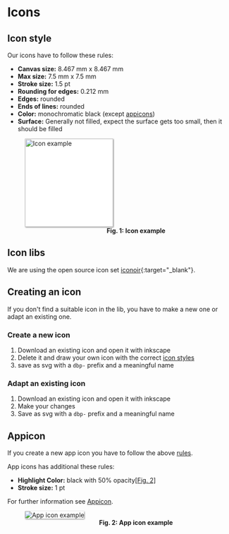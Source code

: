 # Icons
## Icon style
Our icons have to follow these rules:

- **Canvas size:** 8.467 mm x 8.467 mm
- **Max size:** 7.5 mm x 7.5 mm
- **Stroke size:** 1.5 pt
- **Rounding for edges:** 0.212 mm
- **Edges:** rounded
- **Ends of lines:** rounded 
- **Color:** monochromatic black (except [appicons](#appicon))
- **Surface:** Generally not filled, expect the surface gets too small, then it should be filled


<figure id="fig1" style="width:100%;">
    <img src="../assets/source_pacman.svg" alt="Icon example" style="width:200px; box-shadow: 1px 1px 3px grey; background-color:white; margin:auto;">
    <figcaption align = "center">
        <b>Fig. 1: Icon example</b>
    </figcaption>
</figure>

## Icon libs
We are using the open source icon set [iconoir](https://iconoir.com/){:target="_blank"}.

## Creating an icon
If you don't find a suitable icon in the lib, you have to make a new one or adapt an existing one.

### Create a new icon

1. Download an existing icon and open it with inkscape
2. Delete it and draw your own icon with the correct [icon styles](#icon-style)
3. save as svg with a `dbp-` prefix and a meaningful name

### Adapt an existing icon

1. Download an existing icon and open it with inkscape
2. Make your changes
3. Save as svg with a `dbp-` prefix and a meaningful name

    
## Appicon

If you create a new app icon you have to follow the above [rules](#icon-style).

App icons has additional these rules:

- **Highlight Color:** black with 50% opacity[[Fig. 2]](#fig2)
- **Stroke size:** 1 pt

For further information see [Appicon](../apps).

<figure id="fig2" style="width:100%;">
    <img src="../assets/appicon_example.svg" alt="App icon example" style="max-width:200px; box-shadow: 1px 1px 3px grey; background-color:white; margin:auto;">
    <figcaption align = "center">
        <b>Fig. 2: App icon example</b>
    </figcaption>
</figure>
